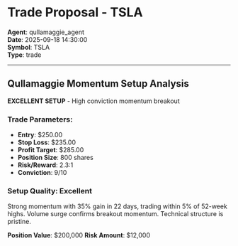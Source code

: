 # Trade Proposal - TSLA

**Agent**: qullamaggie_agent  
**Date**: 2025-09-18 14:30:00  
**Symbol**: TSLA  
**Type**: trade  

---

## Qullamaggie Momentum Setup Analysis

**EXCELLENT SETUP** - High conviction momentum breakout

### Trade Parameters:
- **Entry**: $250.00
- **Stop Loss**: $235.00
- **Profit Target**: $285.00
- **Position Size**: 800 shares
- **Risk/Reward**: 2.3:1
- **Conviction**: 9/10

### Setup Quality: Excellent
Strong momentum with 35% gain in 22 days, trading within 5% of 52-week highs.
Volume surge confirms breakout momentum. Technical structure is pristine.

**Position Value**: $200,000
**Risk Amount**: $12,000
